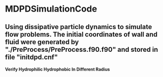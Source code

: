 # MDPDSimulationCode
## Using dissipative particle dynamics to simulate flow problems. The initial coordinates of wall and fluid were generated by "./PreProcess/PreProcess.f90.f90" and stored in file "initdpd.cnf"
#### Verify Hydrophilic Hydrophobic In Different Radius
